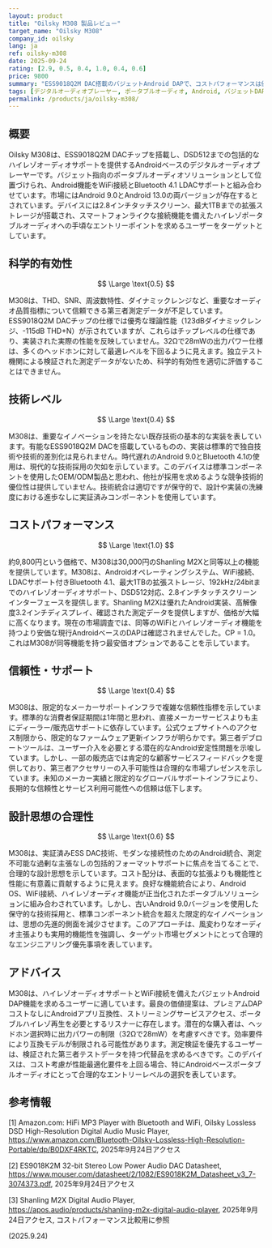 ```yaml
---
layout: product
title: "Oilsky M308 製品レビュー"
target_name: "Oilsky M308"
company_id: oilsky
lang: ja
ref: oilsky-m308
date: 2025-09-24
rating: [2.9, 0.5, 0.4, 1.0, 0.4, 0.6]
price: 9800
summary: "ESS9018Q2M DAC搭載のバジェットAndroid DAPで、コストパフォーマンスは優秀だが、旧世代コンポーネントと測定データ不足が課題"
tags: [デジタルオーディオプレーヤー, ポータブルオーディオ, Android, バジェットDAP, ESS DAC]
permalink: /products/ja/oilsky-m308/
---
```


## 概要

Oilsky M308は、ESS9018Q2M DACチップを搭載し、DSD512までの包括的なハイレゾオーディオサポートを提供するAndroidベースのデジタルオーディオプレーヤーです。バジェット指向のポータブルオーディオソリューションとして位置づけられ、Android機能をWiFi接続とBluetooth 4.1 LDACサポートと組み合わせています。市場にはAndroid 9.0とAndroid 13.0の両バージョンが存在するとされています。デバイスには2.8インチタッチスクリーン、最大1TBまでの拡張ストレージが搭載され、スマートフォンライクな接続機能を備えたハイレゾポータブルオーディオへの手頃なエントリーポイントを求めるユーザーをターゲットとしています。

## 科学的有効性

$$ \Large \text{0.5} $$

M308は、THD、SNR、周波数特性、ダイナミックレンジなど、重要なオーディオ品質指標について信頼できる第三者測定データが不足しています。ESS9018Q2M DACチップの仕様では優秀な理論性能（123dBダイナミックレンジ、-115dB THD+N）が示されていますが、これらはチップレベルの仕様であり、実装された実際の性能を反映していません。32Ωで28mWの出力パワー仕様は、多くのヘッドホンに対して最適レベルを下回るように見えます。独立テスト機関による検証された測定データがないため、科学的有効性を適切に評価することはできません。

## 技術レベル

$$ \Large \text{0.4} $$

M308は、重要なイノベーションを持たない既存技術の基本的な実装を表しています。有能なESS9018Q2M DACを搭載しているものの、実装は標準的で独自技術や技術的差別化は見られません。時代遅れのAndroid 9.0とBluetooth 4.1の使用は、現代的な技術採用の欠如を示しています。このデバイスは標準コンポーネントを使用したOEM/ODM製品と思われ、他社が採用を求めるような競争技術的優位性は提供していません。技術統合は適切ですが保守的で、設計や実装の洗練度における進歩なしに実証済みコンポーネントを使用しています。

## コストパフォーマンス

$$ \Large \text{1.0} $$

約9,800円という価格で、M308は30,000円のShanling M2Xと同等以上の機能を提供しています。M308は、Androidオペレーティングシステム、WiFi接続、LDACサポート付きBluetooth 4.1、最大1TBの拡張ストレージ、192kHz/24bitまでのハイレゾオーディオサポート、DSD512対応、2.8インチタッチスクリーンインターフェースを提供します。Shanling M2Xは優れたAndroid実装、高解像度3.2インチディスプレイ、確認された測定データを提供しますが、価格が大幅に高くなります。現在の市場調査では、同等のWiFiとハイレゾオーディオ機能を持つより安価な現行AndroidベースのDAPは確認されませんでした。CP = 1.0。これはM308が同等機能を持つ最安価オプションであることを示しています。

## 信頼性・サポート

$$ \Large \text{0.4} $$

M308は、限定的なメーカーサポートインフラで複雑な信頼性指標を示しています。標準的な消費者保証期間は1年間と思われ、直接メーカーサービスよりも主にディーラー/販売店サポートに依存しています。公式ウェブサイトへのアクセス制限から、限定的なファームウェア更新インフラが明らかです。第三者デブロートツールは、ユーザー介入を必要とする潜在的なAndroid安定性問題を示唆しています。しかし、一部の販売店では肯定的な顧客サービスフィードバックを提供しており、第三者アクセサリーの入手可能性は合理的な市場プレゼンスを示しています。未知のメーカー実績と限定的なグローバルサポートインフラにより、長期的な信頼性とサービス利用可能性への信頼は低下します。

## 設計思想の合理性

$$ \Large \text{0.6} $$

M308は、実証済みESS DAC技術、モダンな接続性のためのAndroid統合、測定不可能な過剰な主張なしの包括的フォーマットサポートに焦点を当てることで、合理的な設計思想を示しています。コスト配分は、表面的な拡張よりも機能性と性能に有意義に貢献するように見えます。良好な機能統合により、Android OS、WiFi接続、ハイレゾオーディオ機能が正当化されたポータブルソリューションに組み合わされています。しかし、古いAndroid 9.0バージョンを使用した保守的な技術採用と、標準コンポーネント統合を超えた限定的なイノベーションは、思想の先進的側面を減少させます。このアプローチは、風変わりなオーディオ主張よりも実用的機能性を強調し、ターゲット市場セグメントにとって合理的なエンジニアリング優先事項を表しています。

## アドバイス

M308は、ハイレゾオーディオサポートとWiFi接続を備えたバジェットAndroid DAP機能を求めるユーザーに適しています。最良の価値提案は、プレミアムDAPコストなしにAndroidアプリ互換性、ストリーミングサービスアクセス、ポータブルハイレゾ再生を必要とするリスナーに存在します。潜在的な購入者は、ヘッドホン選択時に出力パワーの制限（32Ωで28mW）を考慮すべきです。効率要件により互換モデルが制限される可能性があります。測定検証を優先するユーザーは、検証された第三者テストデータを持つ代替品を求めるべきです。このデバイスは、コスト考慮が性能最適化要件を上回る場合、特にAndroidベースポータブルオーディオにとって合理的なエントリーレベルの選択を表しています。

## 参考情報

[1] Amazon.com: HiFi MP3 Player with Bluetooth and WiFi, Oilsky Lossless DSD High-Resolution Digital Audio Music Player, https://www.amazon.com/Bluetooth-Oilsky-Lossless-High-Resolution-Portable/dp/B0DXF4RKTC, 2025年9月24日アクセス

[2] ES9018K2M 32-bit Stereo Low Power Audio DAC Datasheet, https://www.mouser.com/datasheet/2/1082/ES9018K2M_Datasheet_v3_7-3074373.pdf, 2025年9月24日アクセス

[3] Shanling M2X Digital Audio Player, https://apos.audio/products/shanling-m2x-digital-audio-player, 2025年9月24日アクセス, コストパフォーマンス比較用に参照

(2025.9.24)